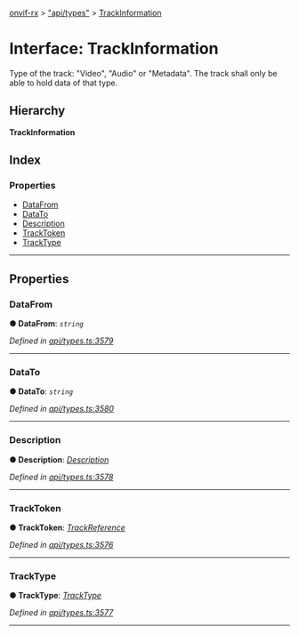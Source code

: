 [onvif-rx](../README.md) > ["api/types"](../modules/_api_types_.md) > [TrackInformation](../interfaces/_api_types_.trackinformation.md)

# Interface: TrackInformation

Type of the track: "Video", "Audio" or "Metadata". The track shall only be able to hold data of that type.

## Hierarchy

**TrackInformation**

## Index

### Properties

* [DataFrom](_api_types_.trackinformation.md#datafrom)
* [DataTo](_api_types_.trackinformation.md#datato)
* [Description](_api_types_.trackinformation.md#description)
* [TrackToken](_api_types_.trackinformation.md#tracktoken)
* [TrackType](_api_types_.trackinformation.md#tracktype)

---

## Properties

<a id="datafrom"></a>

###  DataFrom

**● DataFrom**: *`string`*

*Defined in [api/types.ts:3579](https://github.com/patrickmichalina/onvif-rx/blob/1596479/src/api/types.ts#L3579)*

___
<a id="datato"></a>

###  DataTo

**● DataTo**: *`string`*

*Defined in [api/types.ts:3580](https://github.com/patrickmichalina/onvif-rx/blob/1596479/src/api/types.ts#L3580)*

___
<a id="description"></a>

###  Description

**● Description**: *[Description](_api_types_.trackinformation.md#description)*

*Defined in [api/types.ts:3578](https://github.com/patrickmichalina/onvif-rx/blob/1596479/src/api/types.ts#L3578)*

___
<a id="tracktoken"></a>

###  TrackToken

**● TrackToken**: *[TrackReference](../modules/_api_types_.md#trackreference)*

*Defined in [api/types.ts:3576](https://github.com/patrickmichalina/onvif-rx/blob/1596479/src/api/types.ts#L3576)*

___
<a id="tracktype"></a>

###  TrackType

**● TrackType**: *[TrackType](../enums/_api_types_.tracktype.md)*

*Defined in [api/types.ts:3577](https://github.com/patrickmichalina/onvif-rx/blob/1596479/src/api/types.ts#L3577)*

___

